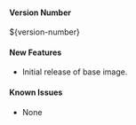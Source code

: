 
#### Version Number
${version-number}

#### New Features  

- Initial release of base image.

#### Known Issues
- None